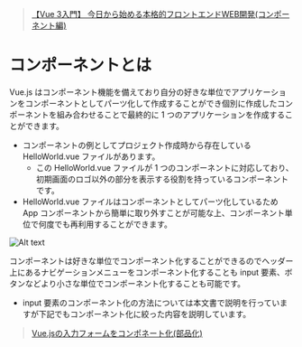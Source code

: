 
>[【Vue 3入門】 今日から始める本格的フロントエンドWEB開発(コンポーネント編)](https://reffect.co.jp/vue/vue-js-components/)

# コンポーネントとは
Vue.js はコンポーネント機能を備えており自分の好きな単位でアプリケーションをコンポーネントとしてパーツ化して作成することができ個別に作成したコンポーネントを組み合わせることで最終的に 1 つのアプリケーションを作成することができます。
- コンポーネントの例としてプロジェクト作成時から存在している HelloWorld.vue ファイルがあります。
  - この HelloWorld.vue ファイルが 1 つのコンポーネントに対応しており、初期画面のロゴ以外の部分を表示する役割を持っているコンポーネントです。
- HelloWorld.vue ファイルはコンポーネントとしてパーツ化しているため App コンポーネントから簡単に取り外すことが可能な上、コンポーネント単位で何度でも再利用することができます。

![Alt text](https://reffect.co.jp/images/vue/vue-js-components/vu3_what.is_component.webp)

コンポーネントは好きな単位でコンポーネント化することができるのでヘッダー上にあるナビゲーションメニューをコンポーネント化することも input 要素、ボタンなどより小さな単位でコンポーネント化することも可能です。
- input 要素のコンポーネント化の方法については本文書で説明を行っていますが下記でもコンポーネント化に絞った内容を説明しています。
>[Vue.jsの入力フォームをコンポネート化(部品化)](https://reffect.co.jp/vue/vue-js-input-v-model)
























